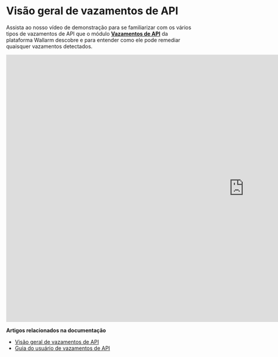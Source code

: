 # Visão geral de vazamentos de API

Assista ao nosso vídeo de demonstração para se familiarizar com os vários tipos de vazamentos de API que o módulo [**Vazamentos de API**](../api-attack-surface/api-leaks.md) da plataforma Wallarm descobre e para entender como ele pode remediar quaisquer vazamentos detectados.

<div class="video-wrapper">
  <iframe width="1280" height="720" src="https://www.youtube.com/embed/Xfezb0WdNMY" frameborder="0" allow="accelerometer; autoplay; encrypted-media; gyroscope; picture-in-picture" allowfullscreen></iframe>
</div>

**Artigos relacionados na documentação**

* [Visão geral de vazamentos de API](../api-attack-surface/api-leaks.md)
* [Guia do usuário de vazamentos de API](../user-guides/api-leaks.md)